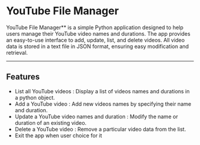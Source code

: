  # YouTube File Manager

YouTube File Manager** is a simple Python application designed to help users manage their YouTube video names and durations. 
The app provides an easy-to-use interface to add, update, list, and delete videos. 
All video data is stored in a text file in JSON format, ensuring easy modification and retrieval.

---

## Features

- List all YouTube videos : Display a list of videos names and durations in a python object.
- Add a YouTube video : Add new videos names by specifying their name and duration.
- Update a YouTube video names and duration : Modify the name or duration of an existing video.
- Delete a YouTube video : Remove a particular video data from the list.
- Exit the app when user choice for it
